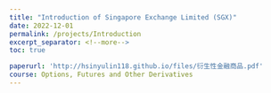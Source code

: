 ```yaml
---
title: "Introduction of Singapore Exchange Limited (SGX)"
date: 2022-12-01
permalink: /projects/Introduction
excerpt_separator: <!--more-->
toc: true

paperurl: 'http://hsinyulin118.github.io/files/衍生性金融商品.pdf'
course: Options, Futures and Other Derivatives
---
```




<!-- ---
title: "A Bridge-based Compression Algorithm for Topological Quantum Circuits [DAC 2021] [TCAD 2022]"
collection: Quantum-related
type: "Quantum-related"
permalink: /projects/bridge
venue: "Electronic Design Automation Lab (Prof. Yao-Wen Chang)"
date: 2019-11-01
location: "National Taiwan University, Taiwan"
--- -->


<!--more-->

<!-- [More information here]() -->



